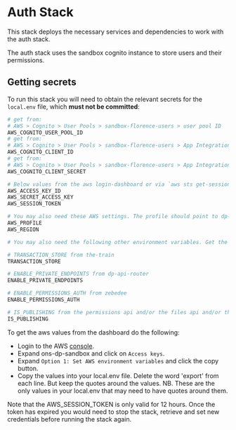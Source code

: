 # Auth Stack

This stack deploys the necessary services and dependencies to work with the auth stack.

The auth stack uses the sandbox cognito instance to store users and their permissions.

## Getting secrets

To run this stack you will need to obtain the relevant secrets for the `local.env` file, which **must not be committed**:

```sh
# get from:
# AWS > Cognito > User Pools > sandbox-florence-users > user pool ID
AWS_COGNITO_USER_POOL_ID
# get from:
# AWS > Cognito > User Pools > sandbox-florence-users > App Integration > App clients > dp-identity-api > client id
AWS_COGNITO_CLIENT_ID
# get from:
# AWS > Cognito > User Pools > sandbox-florence-users > App Integration > App clients > dp-identity-api > client secret
AWS_COGNITO_CLIENT_SECRET

# Below values from the aws login-dashboard or via `aws sts get-session-token`
AWS_ACCESS_KEY_ID
AWS_SECRET_ACCESS_KEY
AWS_SESSION_TOKEN

# You may also need these AWS settings. The profile should point to dp-sandbox.
AWS_PROFILE
AWS_REGION

# You may also need the following other environment variables. Get the values from the relevant secrets in sandbox:

# TRANSACTION_STORE from the-train
TRANSACTION_STORE

# ENABLE_PRIVATE_ENDPOINTS from dp-api-router
ENABLE_PRIVATE_ENDPOINTS

# ENABLE_PERMISSIONS_AUTH from zebedee
ENABLE_PERMISSIONS_AUTH

# IS_PUBLISHING from the permissions api and/or the files api and/or the image api
IS_PUBLISHING
```

To get the aws values from the dashboard do the following:

- Login to the AWS [console](https://ons.awsapps.com/start#/).
- Expand ons-dp-sandbox and click on `Access keys`.
- Expand `Option 1: Set AWS environment variables` and click the copy button.
- Copy the values into your local.env file. Delete the word 'export' from each line. But keep the quotes around the values. NB. These are the only values in your local.env that may need to have quotes around them.

Note that the AWS_SESSION_TOKEN is only valid for 12 hours. Once the token has expired you would need to stop the stack, retrieve and set new credentials before running the stack again.
